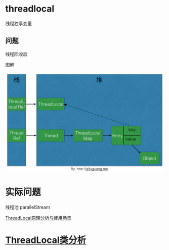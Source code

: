 # threadlocal

线程独享变量



##  问题

线程回收后



图解

![img](./img/946965-20170903105933093-1910605820.png)







# 实际问题



线程池 parallelStream



[ThreadLocal原理分析与使用场景](https://www.cnblogs.com/luxiaoxun/p/8744826.html)



# [ThreadLocal类分析](https://www.cnblogs.com/cz123/p/7469245.html)